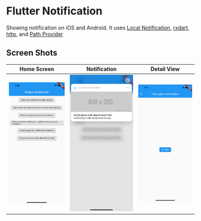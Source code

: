 # Flutter Notification

Showing notification on iOS and Android. It uses [Local Notification](https://pub.dev/packages/flutter_local_notifications), [rxdart](https://pub.dev/packages/rxdart), [http](https://pub.dev/packages/http), and [Path Provider](https://pub.dev/packages/path_provider)

## Screen Shots
Home Screen | Notification | Detail View
:----------:|:-------------:|:--------:
<img src="/assets/images/notif_home.png" width=300/> | <img src="/assets/images/notif.png" width=300/> | <img src="/assets/images/notif_detail.png" width=300/>